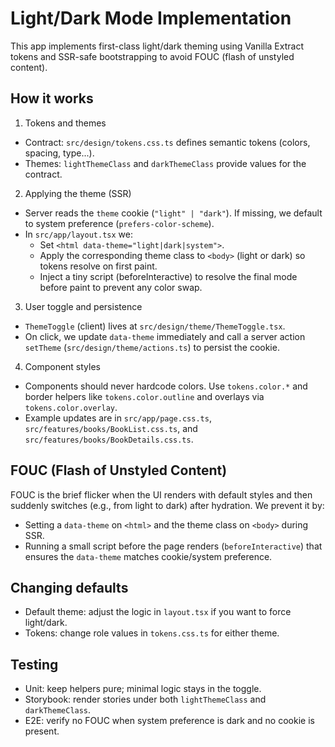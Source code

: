 # Light/Dark Mode Implementation

This app implements first-class light/dark theming using Vanilla Extract tokens and SSR-safe bootstrapping to avoid FOUC (flash of unstyled content).

## How it works

1) Tokens and themes
- Contract: `src/design/tokens.css.ts` defines semantic tokens (colors, spacing, type...).
- Themes: `lightThemeClass` and `darkThemeClass` provide values for the contract.

2) Applying the theme (SSR)
- Server reads the `theme` cookie (`"light" | "dark"`). If missing, we default to system preference (`prefers-color-scheme`).
- In `src/app/layout.tsx` we:
  - Set `<html data-theme="light|dark|system">`.
  - Apply the corresponding theme class to `<body>` (light or dark) so tokens resolve on first paint.
  - Inject a tiny script (beforeInteractive) to resolve the final mode before paint to prevent any color swap.

3) User toggle and persistence
- `ThemeToggle` (client) lives at `src/design/theme/ThemeToggle.tsx`.
- On click, we update `data-theme` immediately and call a server action `setTheme` (`src/design/theme/actions.ts`) to persist the cookie.

4) Component styles
- Components should never hardcode colors. Use `tokens.color.*` and border helpers like `tokens.color.outline` and overlays via `tokens.color.overlay`.
- Example updates are in `src/app/page.css.ts`, `src/features/books/BookList.css.ts`, and `src/features/books/BookDetails.css.ts`.

## FOUC (Flash of Unstyled Content)

FOUC is the brief flicker when the UI renders with default styles and then suddenly switches (e.g., from light to dark) after hydration. We prevent it by:
- Setting a `data-theme` on `<html>` and the theme class on `<body>` during SSR.
- Running a small script before the page renders (`beforeInteractive`) that ensures the `data-theme` matches cookie/system preference.

## Changing defaults
- Default theme: adjust the logic in `layout.tsx` if you want to force light/dark.
- Tokens: change role values in `tokens.css.ts` for either theme.

## Testing
- Unit: keep helpers pure; minimal logic stays in the toggle.
- Storybook: render stories under both `lightThemeClass` and `darkThemeClass`.
- E2E: verify no FOUC when system preference is dark and no cookie is present.
